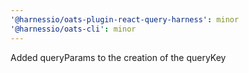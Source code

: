 ```yaml
---
'@harnessio/oats-plugin-react-query-harness': minor
'@harnessio/oats-cli': minor
---
```


Added queryParams to the creation of the queryKey
